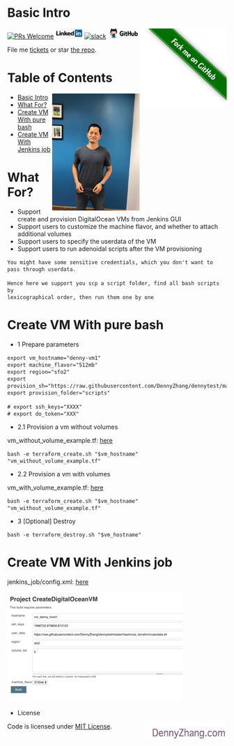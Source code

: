# Basic Intro
<a href="https://github.com/DennyZhang?tab=followers"><img align="right" width="200" height="183" src="https://raw.githubusercontent.com/USDevOps/mywechat-slack-group/master/images/fork_github.png" /></a>

[![PRs Welcome](https://img.shields.io/badge/PRs-welcome-brightgreen.svg)](http://makeapullrequest.com) [![LinkedIn](https://raw.githubusercontent.com/USDevOps/mywechat-slack-group/master/images/linkedin.png)](https://www.linkedin.com/in/dennyzhang001) <a href="https://www.dennyzhang.com/slack" target="_blank" rel="nofollow"><img src="http://slack.dennyzhang.com/badge.svg" alt="slack"/></a> [![Github](https://raw.githubusercontent.com/USDevOps/mywechat-slack-group/master/images/github.png)](https://github.com/DennyZhang)

File me [tickets](https://github.com/DennyZhang/popular-github-template/issues) or star [the repo](https://github.com/DennyZhang/popular-github-template).

Table of Contents
=================
<a href="https://www.dennyzhang.com"><img align="right" width="201" height="268" src="https://raw.githubusercontent.com/USDevOps/mywechat-slack-group/master/images/denny_201706.png"></a>

   * [Basic Intro](#basic-intro)
   * [What For?](#what-for)
   * [Create VM With pure bash](#create-vm-with-pure-bash)
   * [Create VM With Jenkins job](#create-vm-with-jenkins-job)

# What For?
- Support create and provision DigitalOcean VMs from Jenkins GUI
- Support users to customize the machine flavor, and whether to attach additional volumes
- Support users to specify the userdata of the VM
- Support users to run adenoidal scripts after the VM provisioning
```
You might have some sensitive credentials, which you don't want to pass through userdata.

Hence here we support you scp a script folder, find all bash scripts by
lexicographical order, then run them one by one
```

# Create VM With pure bash
- 1 Prepare parameters
```
export vm_hostname="denny-vm1"
export machine_flavor="512mb"
export region="sfo2"
export provision_sh="https://raw.githubusercontent.com/DennyZhang/dennytest/master/hashicorp_terraform/userdata.sh"
export provision_folder="scripts"

# export ssh_keys="XXXX"
# export do_token="XXX"
```

- 2.1 Provision a vm without volumes

vm_without_volume_example.tf: [here](vm_without_volume_example.tf)
```
bash -e terraform_create.sh "$vm_hostname" "vm_without_volume_example.tf"
```

- 2.2 Provision a vm with volumes

vm_with_volume_example.tf: [here](vm_with_volume_example.tf)
```
bash -e terraform_create.sh "$vm_hostname" "vm_without_volume_example.tf"
```

- 3 [Optional] Destroy
```
bash -e terraform_destroy.sh "$vm_hostname"
```

# Create VM With Jenkins job
jenkins_job/config.xml: [here](jenkins_job/config.xml)

![CreateDigitalOceanVM_job.png](https://raw.githubusercontent.com/dennyzhang/terraform_jenkins_digitalocean/master/CreateDigitalOceanVM_job.png)

- License

Code is licensed under [MIT License](https://www.dennyzhang.com/wp-content/mit_license.txt).
<a href="https://www.dennyzhang.com"><img align="right" width="185" height="37" src="https://raw.githubusercontent.com/USDevOps/mywechat-slack-group/master/images/dns_small.png"></a>

